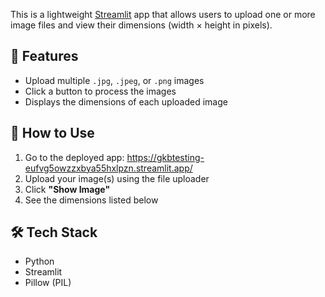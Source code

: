 This is a lightweight [Streamlit](https://streamlit.io) app that allows users to upload one or more image files and view their dimensions (width × height in pixels).

## 🚀 Features

- Upload multiple `.jpg`, `.jpeg`, or `.png` images
- Click a button to process the images
- Displays the dimensions of each uploaded image

## 📂 How to Use

1. Go to the deployed app: https://gkbtesting-eufvg5owzzxbya55hxlpzn.streamlit.app/
2. Upload your image(s) using the file uploader
3. Click **"Show Image"**
4. See the dimensions listed below

## 🛠 Tech Stack

- Python
- Streamlit
- Pillow (PIL)
